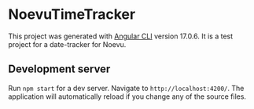 # NoevuTimeTracker

This project was generated with [Angular CLI](https://github.com/angular/angular-cli) version 17.0.6. It is a test project for a date-tracker for Noevu.

## Development server

Run `npm start` for a dev server. Navigate to `http://localhost:4200/`. The application will automatically reload if you change any of the source files.
